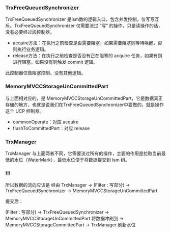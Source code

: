 ### TrxFreeQueuedSynchronizer

TrxFreeQueuedSynchronizer 是lsm数的逻辑入口，包含并发控制，仅写写互斥。TrxFreeQueuedSynchronizer 仅需要流过 “写” 的操作，只是读操作的话，没有必要经过該控制器。

 - acquire方法：在执行之前检查是否需要阻塞，如果需要阻塞则等待唤醒，否则执行业务逻辑。
 - release方法：在执行之前检查是否没有正在阻塞的 acquire 任务，如果有则进行阻塞。如果没有则触发 commit 逻辑。
 
此控制器仅做阻塞控制，没有其他逻辑。

### MemoryMVCCStorageUnCommittedPart

与上面相对应的，是 MemoryMVCCStorageUnCommittedPart，它是数据真正存储的地方，也就是说我们在TrxFreeQueuedSynchronizer中要做的，就是操作这个 UCP 控制器。

 - commonOperate：对应 acquire
 - flushToCommittedPart：对应 release
 
### TrxManager
 
 TrxManager 与上面两者不同，它需要流过所有的操作，主要的作用是拉取当前最低的水位（WaterMark），最低水位便于将数据提交到 lsm 树。
 
### !!!

所以数据的流向应该是 经由 
TrxManager ->
(Filter : 写部分) -> TrxFreeQueuedSynchronizer
-> MemoryMVCCStorageUnCommittedPart

提交后：

(Filter : 写部分) -> TrxFreeQueuedSynchronizer
-> MemoryMVCCStorageUnCommittedPart 将数据冲刷到 -> MemoryMVCCStorageCommittedPart
-> TrxManager 刷新水位